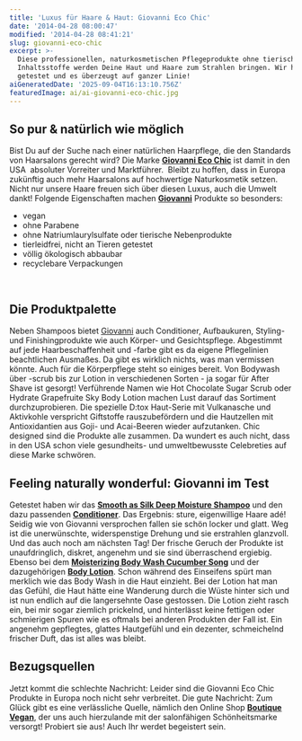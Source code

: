 ```yaml
---
title: 'Luxus für Haare & Haut: Giovanni Eco Chic'
date: '2014-04-28 08:00:47'
modified: '2014-04-28 08:41:21'
slug: giovanni-eco-chic
excerpt: >-
  Diese professionellen, naturkosmetischen Pflegeprodukte ohne tierische
  Inhaltsstoffe werden Deine Haut und Haare zum Strahlen bringen. Wir haben´s
  getestet und es überzeugt auf ganzer Linie!
aiGeneratedDate: '2025-09-04T16:13:10.756Z'
featuredImage: ai/ai-giovanni-eco-chic.jpg
---
```


## So pur & natürlich wie möglich

Bist Du auf der Suche nach einer natürlichen Haarpflege, die den Standards von Haarsalons gerecht wird? Die Marke [**Giovanni Eco Chic**](https://www.giovannicosmetics.com/index.asp) ist damit in den USA  absoluter Vorreiter und Marktführer.  Bleibt zu hoffen, dass in Europa zukünftig auch mehr Haarsalons auf hochwertige Naturkosmetik setzen. Nicht nur unsere Haare freuen sich über diesen Luxus, auch die Umwelt dankt! Folgende Eigenschaften machen [**Giovanni**](https://www.giovannicosmetics.com/index.asp) Produkte so besonders:

*   vegan
*   ohne Parabene
*   ohne Natriumlaurylsulfate oder tierische Nebenprodukte
*   tierleidfrei, nicht an Tieren getestet
*   völlig ökologisch abbaubar
*   recyclebare Verpackungen

 

## Die Produktpalette

Neben Shampoos bietet [Giovanni](https://www.giovannicosmetics.com/index.asp) auch Conditioner, Aufbaukuren, Styling- und Finishingprodukte wie auch Körper- und Gesichtspflege. Abgestimmt auf jede Haarbeschaffenheit und -farbe gibt es da eigene Pflegelinien beachtlichen Ausmaßes. Da gibt es wirklich nichts, was man vermissen könnte. Auch für die Körperpflege steht so einiges bereit. Von Bodywash über -scrub bis zur Lotion in verschiedenen Sorten - ja sogar für After Shave ist gesorgt! Verführende Namen wie Hot Chocolate Sugar Scrub oder Hydrate Grapefruite Sky Body Lotion machen Lust darauf das Sortiment durchzuprobieren. Die spezielle D:tox Haut-Serie mit Vulkanasche und Aktivkohle verspricht Giftstoffe rauszubefördern und die Hautzellen mit Antioxidantien aus Goji- und Acai-Beeren wieder aufzutanken. Chic designed sind die Produkte alle zusammen. Da wundert es auch nicht, dass in den USA schon viele gesundheits- und umweltbewusste Celebreties auf diese Marke schwören.  

## Feeling naturally wonderful: Giovanni im Test

Getestet haben wir das **[Smooth as Silk Deep Moisture Shampoo](http://www.boutique-vegan.com/body-care-cosmetics/Smooth-As-Silk-Shampoo.html?listtype=search&searchparam=giovanni)** und den dazu passenden [**Conditioner**](http://www.boutique-vegan.com/body-care-cosmetics/Smooth-As-Silk-Conditioner.html). Das Ergebnis: sture, eigenwillige Haare adé! Seidig wie von Giovanni versprochen fallen sie schön locker und glatt. Weg ist die unerwünschte, widerspenstige Drehung und sie erstrahlen glanzvoll. Und das auch noch am nächsten Tag! Der frische Geruch der Produkte ist unaufdringlich, diskret, angenehm und sie sind überraschend ergiebig. Ebenso bei dem **[Moisterizing Body Wash Cucumber Song](http://www.boutique-vegan.com/body-care-cosmetics/Cleanse-Body-Wash-Cucumber-Song.html?listtype=search&searchparam=giovanni%20cucumber)** und der dazugehörigen [**Body Lotion**](http://www.boutique-vegan.com/body-care-cosmetics/Body-Lotion-Cucumber-Song.html). Schon während des Einseifens spürt man merklich wie das Body Wash in die Haut einzieht. Bei der Lotion hat man das Gefühl, die Haut hätte eine Wanderung durch die Wüste hinter sich und ist nun endlich auf die langersehnte Oase gestossen. Die Lotion zieht rasch ein, bei mir sogar ziemlich prickelnd, und hinterlässt keine fettigen oder schmierigen Spuren wie es oftmals bei anderen Produkten der Fall ist. Ein angenehm gepflegtes, glattes Hautgefühl und ein dezenter, schmeichelnd frischer Duft, das ist alles was bleibt.  

## Bezugsquellen

Jetzt kommt die schlechte Nachricht: Leider sind die Giovanni Eco Chic Produkte in Europa noch nicht sehr verbreitet. Die gute Nachricht: Zum Glück gibt es eine verlässliche Quelle, nämlich den Online Shop [**Boutique Vegan**](http://www.boutique-vegan.com/index.php?cl=search&searchparam=giovanni&pgNr=1), der uns auch hierzulande mit der salonfähigen Schönheitsmarke versorgt! Probiert sie aus! Auch Ihr werdet begeistert sein. [<!-- Image removed (no copyright): giovanni.jpg -->](https://www.veganblatt.com/i/giovanni.jpg)
